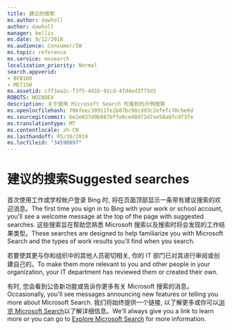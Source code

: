 ```yaml
---
title: 建议的搜索
ms.author: dawholl
author: dawholl
manager: kellis
ms.date: 9/12/2018
ms.audience: Consumer/IW
ms.topic: reference
ms.service: mssearch
localization_priority: Normal
search.appverid:
- BFB160
- MET150
ms.assetid: c7f3aa2c-f3f5-4d1b-91cd-4fd4ed3775d3
ROBOTS: NOINDEX
description: 关于使用 Microsoft Search 时看到的示例搜索
ms.openlocfilehash: 706feec30911fe2b87bc98cdd3c2efefc70cbe6d
ms.sourcegitcommit: be2e837d9b087bffe6ce40d72d7ae58a8fcdf3fe
ms.translationtype: MT
ms.contentlocale: zh-CN
ms.lasthandoff: 05/30/2019
ms.locfileid: "34590897"
---
```

# <a name="suggested-searches"></a><span data-ttu-id="e2c9d-103">建议的搜索</span><span class="sxs-lookup"><span data-stu-id="e2c9d-103">Suggested searches</span></span>

<span data-ttu-id="e2c9d-104">首次使用工作或学校帐户登录 Bing 时, 将在页面顶部显示一条带有建议搜索的欢迎消息。</span><span class="sxs-lookup"><span data-stu-id="e2c9d-104">The first time you sign in to Bing with your work or school account, you'll see a welcome message at the top of the page with suggested searches.</span></span> <span data-ttu-id="e2c9d-105">这些搜索旨在帮助您熟悉 Microsoft 搜索以及搜索时将会发现的工作结果类型。</span><span class="sxs-lookup"><span data-stu-id="e2c9d-105">These searches are designed to help familiarize you with Microsoft Search and the types of work results you'll find when you search.</span></span>
  
<span data-ttu-id="e2c9d-106">若要使其更与你和组织中的其他人员密切相关, 你的 IT 部门已对其进行审阅或创建自己的。</span><span class="sxs-lookup"><span data-stu-id="e2c9d-106">To make them more relevant to you and other people in your organization, your IT department has reviewed them or created their own.</span></span>
  
<span data-ttu-id="e2c9d-107">有时, 您会看到公告新功能或告诉你更多有关 Microsoft 搜索的消息。</span><span class="sxs-lookup"><span data-stu-id="e2c9d-107">Occasionally, you'll see messages announcing new features or telling you more about Microsoft Search.</span></span> <span data-ttu-id="e2c9d-108">我们将始终提供一个链接, 以了解更多或你可以[浏览 Microsoft Search](https://www.bing.com/business/explore)以了解详细信息。</span><span class="sxs-lookup"><span data-stu-id="e2c9d-108">We'll always give you a link to learn more or you can go to [Explore Microsoft Search](https://www.bing.com/business/explore) for more information.</span></span> 

  

